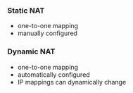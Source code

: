 ### Static NAT
- one-to-one mapping
- manually configured
### Dynamic NAT
- one-to-one mapping
- automatically configured
- IP mappings can dynamically change